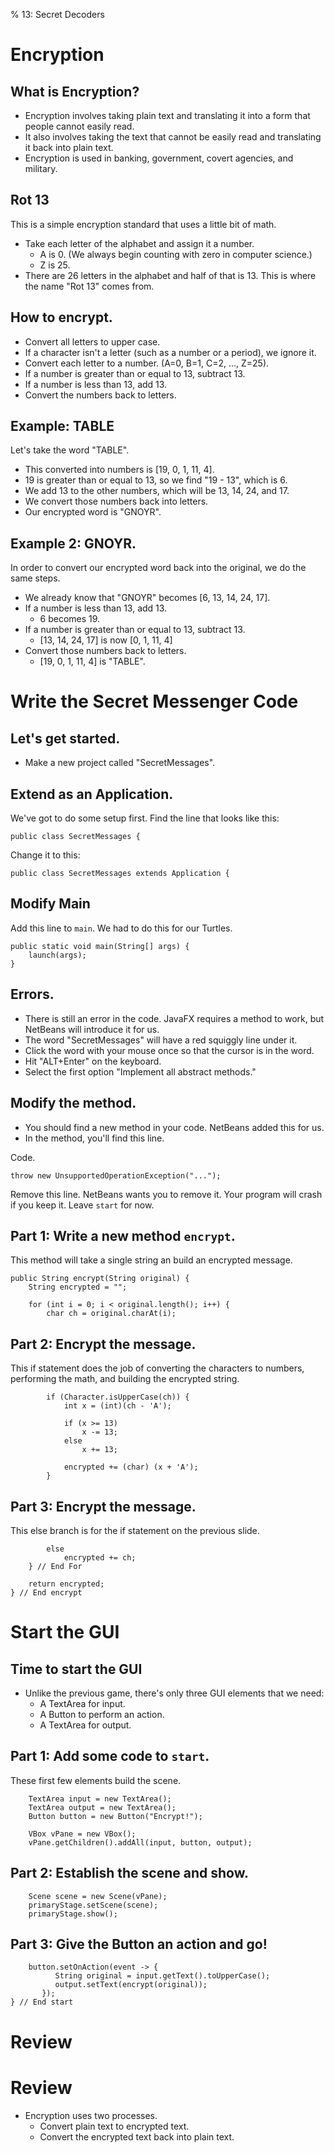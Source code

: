 % 13: Secret Decoders

# Encryption

## What is Encryption?

- Encryption involves taking plain text and translating it into a form that people cannot easily read.
- It also involves taking the text that cannot be easily read and translating it back into plain text.
- Encryption is used in banking, government, covert agencies, and military.

## Rot 13

This is a simple encryption standard that uses a little bit of math.

- Take each letter of the alphabet and assign it a number.
    - A is 0. (We always begin counting with zero in computer science.)
    - Z is 25.
- There are 26 letters in the alphabet and half of that is 13. This is where the name "Rot 13" comes from.

## How to encrypt.

- Convert all letters to upper case.
- If a character isn't a letter (such as a number or a period), we ignore it.
- Convert each letter to a number. (A=0, B=1, C=2, ..., Z=25).
- If a number is greater than or equal to 13, subtract 13.
- If a number is less than 13, add 13.
- Convert the numbers back to letters.

## Example: TABLE

Let's take the word "TABLE".

- This converted into numbers is [19, 0, 1, 11, 4].
- 19 is greater than or equal to 13, so we find "19 - 13", which is 6.
- We add 13 to the other numbers, which will be 13, 14, 24, and 17.
- We convert those numbers back into letters.
- Our encrypted word is "GNOYR".

## Example 2: GNOYR.

In order to convert our encrypted word back into the original, we do the same steps.

- We already know that "GNOYR" becomes [6, 13, 14, 24, 17].
- If a number is less than 13, add 13.
    - 6 becomes 19.
- If a number is greater than or equal to 13, subtract 13.
    - [13, 14, 24, 17] is now [0, 1, 11, 4]
- Convert those numbers back to letters.
    - [19, 0, 1, 11, 4] is "TABLE".

# Write the Secret Messenger Code

## Let's get started.

- Make a new project called "SecretMessages".

## Extend as an Application.

We've got to do some setup first. Find the line that looks like this:

    public class SecretMessages {

Change it to this:

    public class SecretMessages extends Application {

## Modify Main

Add this line to `main`. We had to do this for our Turtles.

    public static void main(String[] args) {
        launch(args);
    }

## Errors.

- There is still an error in the code. JavaFX requires a method to work, but NetBeans will introduce it for us.
- The word "SecretMessages" will have a red squiggly line under it.
- Click the word with your mouse once so that the cursor is in the word.
- Hit "ALT+Enter" on the keyboard.
- Select the first option "Implement all abstract methods."

## Modify the method.

- You should find a new method in your code. NetBeans added this for us.
- In the method, you'll find this line.

Code.

    throw new UnsupportedOperationException("...");

Remove this line. NetBeans wants you to remove it. Your program will crash if you keep it. Leave `start` for now.

## Part 1: Write a new method `encrypt`.

This method will take a single string an build an encrypted message.

    public String encrypt(String original) {
        String encrypted = "";
        
        for (int i = 0; i < original.length(); i++) {
            char ch = original.charAt(i);

## Part 2: Encrypt the message.

This if statement does the job of converting the characters to numbers, performing the math, and building the encrypted string.

            if (Character.isUpperCase(ch)) {
                int x = (int)(ch - 'A');

                if (x >= 13)
                    x -= 13;
                else
                    x += 13;
                
                encrypted += (char) (x + 'A');
            }

## Part 3: Encrypt the message.

This else branch is for the if statement on the previous slide.

            else
                encrypted += ch;
        } // End For
        
        return encrypted;
    } // End encrypt

# Start the GUI

## Time to start the GUI

- Unlike the previous game, there's only three GUI elements that we need:
    - A TextArea for input.
    - A Button to perform an action.
    - A TextArea for output.

## Part 1: Add some code to `start`.

These first few elements build the scene.

        TextArea input = new TextArea();
        TextArea output = new TextArea();
        Button button = new Button("Encrypt!");
        
        VBox vPane = new VBox();
        vPane.getChildren().addAll(input, button, output);

## Part 2: Establish the scene and show.
        
        Scene scene = new Scene(vPane);
        primaryStage.setScene(scene);
        primaryStage.show();

## Part 3: Give the Button an action and go!
        
        button.setOnAction(event -> {
              String original = input.getText().toUpperCase();
              output.setText(encrypt(original));
           });
    } // End start

# Review

# Review

- Encryption uses two processes.
    - Convert plain text to encrypted text.
    - Convert the encrypted text back into plain text.


